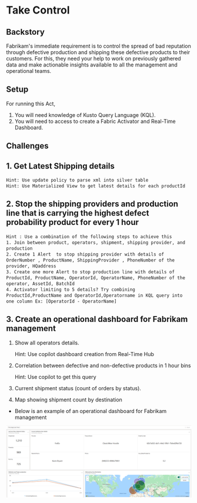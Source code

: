 # Take Control

## Backstory
Fabrikam's immediate requirement is to control the spread of bad reputation through defective production and shipping these defective products to their customers. For this, they need your help to work on previously gathered data and make actionable insights available to all the management and operational teams.

## Setup
For running this Act, 
1. You will need knowledge of Kusto Query Language (KQL).
2. You will need to access to create a Fabric Activator and Real-Time Dashboard.

## Challenges 

## 1. Get Latest Shipping details
    Hint: Use update policy to parse xml into silver table
    Hint: Use Materialized View to get latest details for each productId

## 2. Stop the shipping providers  and production line that is carrying the highest defect probability product for every 1 hour
    Hint : Use a combination of the following steps to achieve this
    1. Join between product, operators, shipment, shipping provider, and production
    2. Create 1 Alert  to stop shipping provider with details of  OrderNumber , ProductName, ShippingProvider , PhoneNumber of the provider, HQaddress
    3. Create one more Alert to stop production line with details of ProductId, ProductName, OperatorId, OperatorName, PhoneNumber of the operator, AssetId, BatchId
    4. Activator limiting to 5 details? Try combining ProductId,ProductName and OperatorId,Operatorname in KQL query into one column Ex: [OperatorId - OperatorName]

## 3. Create an operational dashboard for Fabrikam management
1. Show  all operators details.
    
    Hint: Use copilot dashboard creation from Real-Time Hub

2. Correlation between defective and non-defective products in 1 hour bins

    Hint: Use copilot to get this query

3. Current shipment status (count of orders by status). 
4. Map showing shipment count by destination

* Below is an example of an operational dashboard for Fabrikam management
<img src="../Assets/OperationalDashboard_Fabrikam.png" alt="Alt text" width="1000"/>